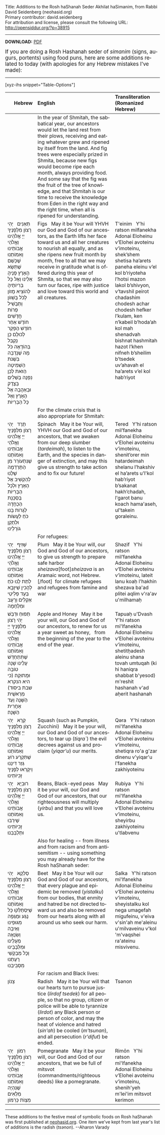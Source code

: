 <html>
<head></head>
<body>
Title: Additions to the Rosh haShanah Seder Akhilat haSimanim, from Rabbi David Seidenberg (neohasid.org)<br />
Primary contributor: david.seidenberg<br />
For attribution and license, please consult the following URL: <a href="http://opensiddur.org/?p=38915">http://opensiddur.org/?p=38915</a>
<p />
<hr />

<strong>DOWNLOAD:</strong> <a href="http://neohasid.org/pdf/RHseder.pdf">PDF</a>

<div class="english" lang="en" style="font-size: 1.2em;">
If you are doing a Rosh Hashanah seder of <em>simanim</em> (signs, augurs, portents) using food puns, here are some additions related to today (with apologies for any Hebrew mistakes I've made):
</div>

<hr />

[xyz-ihs snippet="Table-Options"]<table style="margin-left: auto; margin-right: auto;" class="draggable">
<thead><tr><th id="x" style="text-align: right;">Hebrew</th><th style="text-align: left;">English</th><th style="text-align: left;">Transliteration (Romanized Hebrew)</th></tr></thead>
<tbody>
<tr><td style="vertical-align:top;">
<div class="liturgy" lang="he">

</span></div></td>
 
<td style="vertical-align:top;">
<div class="english" lang="en">
<span class="instruction">In the year of Shmitah, the sabbatical year, our ancestors would let the land rest from their plows, receiving and eating whatever grew and ripened by itself from the land. And fig trees were especially prized in Shmita, because new figs would become ripe each month, always providing food. And some say that the fig was the fruit of the tree of knowledge, and that Shmitah is our time to receive the knowledge from Eden in the right way and the right time, when all is ripened for understanding.</span>
</div></td>
 
<td style="vertical-align:top;">
<div class="romanized-transliteration" lang="he">

</div></td></tr>


<tr><td style="vertical-align:top;">
<div class="liturgy" lang="he">
תְּאֵנִים
&nbsp;
יְהִי רָצוֹן מִלְפָנֶיךָ 
יְיָ אֱלֹהֵינוּ וְאֱלֹהֵי אֲבוֹתֵינוּ וְאִמוֹתֵנוּ
שֶׁכְּשֵׁם שֶׁתִּשָׂא הָאָרֶץ פָּנֶיהָ אֵלֵינוּ וְאֶל כָּל בְּרִיוֹתֶיהָ
לְהוֹצִיא מָזוֹן לָכֹּל בְּשִׁווֹן
וְתַּבְשִׁיל פֵרוֹת חֲדָשִׁים
חוֹדֶשׁ אַחַר חוֹדֶשׁ הֶפְקֵר לְכּוּלָם
כֵּן נְקַבֵּל בְּהוֹדָאָה כֹּל מָה שֶׁנָדְבָה 
בִּשְׁנת הַשְׁמִיטָה הַזֹאת
לְכֵן נִפְנֶה 
בְּשֵׁלִים בְּצֶדֶק וּבְאַהֲבָה 
אֶל הָאָרֶץ וְאֶל כָּל הַבְּרִיוֹת
</span></div></td>
 
<td style="vertical-align:top;">
<div class="english" lang="en">
Figs
&nbsp;
May it be Your will
YHVH our God and God of our ancestors,
as the Earth lifts her face toward us and all her creatures
to nourish all equally,
and as she ripens new fruit 
month by month, free to all
that we may receive in gratitude what is offered
during this year of Shmita,
so that we may also turn our faces,
ripe with justice and love
toward this world and all creatures.
</div></td>
 
<td style="vertical-align:top;">
<div class="romanized-transliteration" lang="he">
T'einim
&nbsp;
Y’hi ratson milfanekha 
Adonai Eloheinu v’Elohei avoteinu v’imoteinu, 
shek’shem shetisa ha’arets paneha eleinu v’el kol b’riyoteha 
l’hotsi mazon lakol b’shivyon, 
v’tavshil peirot chadashim 
chodesh achar chodesh hefker l’kulam, 
ken n’kabeil b’hoda’ah kol mah shenadvah 
bishnat hashmitah hazot 
l’khen nifneh 
b’sheilim b’tsedek uv’ahavah 
el ha’arets v’el kol hab’riyot
</div></td></tr>


<tr><td style="vertical-align:top;">
<div class="liturgy" lang="he">

</span></div></td>
 
<td style="vertical-align:top;">
<div class="english" lang="en">
<span class="instruction">For the climate crisis that is also appropriate for Shmitah:</span>
</div></td>
 
<td style="vertical-align:top;">
<div class="romanized-transliteration" lang="he">

</div></td></tr>


<tr><td style="vertical-align:top;">
<div class="liturgy" lang="he">
תֶּרֶד
&nbsp;
יְהִי רָצוֹן מִלְפָנֶיךָ 
יְיָ אֱלֹהֵינוּ וְאֱלֹהֵי אֲבוֹתֵינוּ וְאִמוֹתֵנוּ
שֶׁנִּתְעוֹרֵר מִן הַתָּרְדֵמָה שֶׁלָנוּ
לְהַקְשִׁיב אֶל הָאָרֶץ
וּלְכָל הַבְּרִיוֹת בְּסַכָּנָת הַכְחָדָה
לְגָרוֹת בָּנוּ כֹּחַ לַעֲשׂוֹת
וּלְתַקֵן גוֹרָלֵינוּ
</span></div></td>
 
<td style="vertical-align:top;">
<div class="english" lang="en">
Spinach
&nbsp;
May it be Your will, 
YHVH our God and God of our ancestors,
that we awaken from our deep slumber (<em>tardeimah</em>),
to listen to the Earth,
and the species in danger of extinction,
and may this give us strength to take action 
and to fix our future!
</div></td>
 
<td style="vertical-align:top;">
<div class="romanized-transliteration" lang="he">
Tered
&nbsp;
Y’hi ratson mil’fanekha 
Adonai Eloheinu v’Elohei avoteinu v’imoteinu, 
shenit’orer min hatardeimah shelanu 
l’hakshiv el ha’arets
u'l'kol hab’riyot b’sakanat hakh’chadah, 
l'garot banu koach hama'aseh, 
ul'takein goraleinu.
</div></td></tr>


<tr><td style="vertical-align:top;">
<div class="liturgy" lang="he">

</span></div></td>
 
<td style="vertical-align:top;">
<div class="english" lang="en">
<span class="instruction">For refugees:</span>
</div></td>
 
<td style="vertical-align:top;">
<div class="romanized-transliteration" lang="he">

</div></td></tr>


<tr><td style="vertical-align:top;">
<div class="liturgy" lang="he">
שְׁזִיף
&nbsp;
יְהִי רָצוֹן מִלְפָנֶיךָ 
יְיָ אֱלֹהֵינוּ וְאֱלֹהֵי אֲבוֹתֵינוּ וְאִמוֹתֵנוּ
לַתֵת לָנוּ כֹּחֵ לְהָכִין שֵׁיזָבָא בַּעָד פְּלִיטֵי אַקְלִים וְרָעָב וּמִלְחָמָה
</span></div></td>
 
<td style="vertical-align:top;">
<div class="english" lang="en">
Plum
&nbsp;
May it be Your will, 
our God and God of our ancestors,
to give us strength to prepare safe harbor <em>sheizava</em>[foot]<em>sheizava</em> is an Aramaic word, not Hebrew.[/foot]&nbsp; 
for climate refugees and refugees from famine and war
</div></td>
 
<td style="vertical-align:top;">
<div class="romanized-transliteration" lang="he">
Shəzif
&nbsp;
Y’hi ratson mil’fanekha 
Adonai Eloheinu v’Elohei avoteinu v’imoteinu, 
lateit lanu koaḥ l'hakhin shezava ba'ad plitei aqlim v'ra'av u'milhamaḥ
</div></td></tr>


<tr><td style="vertical-align:top;">
<div class="liturgy" lang="he">
תַּפּוּחַ וּדְבַשׁ
&nbsp;
יְהִי רָצוֹן מִלְפָנֶיךָ 
יְיָ אֱלֹהֵינוּ וְאֱלֹהֵי אֲבוֹתֵינוּ וְאִמוֹתֵנוּ
שֶׁתִּתְחַדֵּשׁ עָלֵינוּ שָׁנָה טוֹבָה וּמְתוּקָה׃
(כי היא הנקרא שבת ביסוד)
 מֵרֵאשֻׁית הַשָּׁנָה וְעַד אַחֲרִית הַשָּׁנָה׃
</span></div></td>
 
<td style="vertical-align:top;">
<div class="english" lang="en">
Apple and Honey
&nbsp;
May it be your will, 
our God and God of our ancestors,
to renew for us a year sweet as honey,
&nbsp;
from the beginning of the year to the end of the year.
</div></td>
 
<td style="vertical-align:top;">
<div class="romanized-transliteration" lang="he">
Tapuaḥ u'Dvash
&nbsp;
Y'hi ratson mi'lfanekha 
Adonai Eloheinu v’Elohei avoteinu v’imoteinu, 
shetitḥadesh aleinu shana tovah umtuqah
(ki hi haniqra shabbat b'yesod)
m'reshit hashanah v'ad aḥerit hashanah
</div></td></tr>


<tr><td style="vertical-align:top;">
<div class="liturgy" lang="he">
קְרָא
&nbsp;
יְהִי רָצוֹן מִלְפָנֶיךָ 
יְיָ אֱלֹהֵינוּ וְאֱלֹהֵי אֲבוֹתֵינוּ וְאִמוֹתֵנוּ
שֶׁתִּקְרַע רוֹעַ גְּזַר דִּינֵנוּ וְיִקָּרְאוּ לְפָנֶיךָ זָכִיּוֹתֵינוּ׃
</span></div></td>
 
<td style="vertical-align:top;">
<div class="english" lang="en">
Squash (such as Pumpkin, Zucchini)
&nbsp;
May it be your will, 
our God and God of our ancestors,
to tear up (<em>tiqra`</em>) the evil decrees against us and proclaim (<em>yiqar'u</em>) our merits.
</div></td>
 
<td style="vertical-align:top;">
<div class="romanized-transliteration" lang="he">
Qəra
&nbsp;
Y'hi ratson mi'lfanekha 
Adonai Eloheinu v’Elohei avoteinu v’imoteinu, 
shetiqra ro'a g'zar dinenu v'yiqar'u l'fanekha zakhiyoteinu
</div></td></tr>


<tr><td style="vertical-align:top;">
<div class="liturgy" lang="he">
רוּבִיָא
&nbsp;
יְהִי רָצוֹן מִלְפָנֶיךָ 
יְיָ אֱלֹהֵינוּ וְאֱלֹהֵי אֲבוֹתֵינוּ וְאִמוֹתֵנוּ
שֶׁיִרְבּוּ זָכִיּוֹתֵינוּ וּתְלַבְּבֵנוּ׃
</span></div></td>
 
<td style="vertical-align:top;">
<div class="english" lang="en">
Beans, Black-eyed peas
&nbsp;
May it be your will,
our God and God of our ancestors,
that our righteousness will multiply (<em>yirbu</em>) and that you will love us.
</div></td>
 
<td style="vertical-align:top;">
<div class="romanized-transliteration" lang="he">
Rubiya
&nbsp;
Y'hi ratson mi'lfanekha 
Adonai Eloheinu v’Elohei avoteinu v’imoteinu, 
sheyirbu zakhiyoteinu u'tlabvenu
</div></td></tr>


<tr><td style="vertical-align:top;">
<div class="liturgy" lang="he">

</span></div></td>
 
<td style="vertical-align:top;">
<div class="english" lang="en">
<span class="instruction">Also for healing -- from illness and from racism and from antisemitism -- using something you may already have for the Rosh haShanah seder:</span>
</div></td>
 
<td style="vertical-align:top;">
<div class="romanized-transliteration" lang="he">

</div></td></tr>


<tr><td style="vertical-align:top;">
<div class="liturgy" lang="he">
סַלְקָא
&nbsp;
יְהִי רָצוֹן מִלְפָנֶיךָ 
יְיָ אֱלֹהֵינוּ וְאֱלֹהֵי אֲבוֹתֵינוּ וְאִמוֹתֵנוּ
שֶׁיִּסְתַּלְּקוּ כָּל נֶגַע וּמַגֵּפָה מִגּוּפֵינוּ
וְאֵיבָה וְשִׂנְאָה מֵעָלֵינוּ 
וּמִלְּבָבֵינוּ
וְכָל מְבַקְשֵׁי רָעָתֵנוּ מִסְּבִיבֵנוּ
</span></div></td>
 
<td style="vertical-align:top;">
<div class="english" lang="en">
Beet
&nbsp;
May it be Your will 
our God and God of our ancestors,
that every plague and epidemic be removed (<em>yistalku</em>) from our bodies, 
that enmity and hatred be not directed toward us 
and also be removed from our hearts
along with all around us who seek our harm.
</div></td>
 
<td style="vertical-align:top;">
<div class="romanized-transliteration" lang="he">
Salka
&nbsp;
Y'hi ratson mi'lfanekha 
Adonai Eloheinu v’Elohei avoteinu v’imoteinu, 
sheyistalku kol nega umagefah migufeinu, 
v'eiva v'sin'ah me'aleinu 
u'milvaveinu
v'kol 'm'vaqshei ra'ateinu misvivenu.
</div></td></tr>


<tr><td style="vertical-align:top;">
<div class="liturgy" lang="he">

</span></div></td>
 
<td style="vertical-align:top;">
<div class="english" lang="en">
<span class="instruction">For racism and Black lives:</span>
</div></td>
 
<td style="vertical-align:top;">
<div class="romanized-transliteration" lang="he">

</div></td></tr>


<tr><td style="vertical-align:top;">
<div class="liturgy" lang="he">
צְנוֹן
</span></div></td>
 
<td style="vertical-align:top;">
<div class="english" lang="en">
Radish
&nbsp;
May it be Your will 
that our hearts turn to pursue justice (<em>lirdof tsedeḳ</em>) for all people, 
so that no group, citizen or police will be able to tyrannize (<em>lirdot</em>) any Black person or person of color, 
and may the heat of violence and hatred (<em>sin'ah</em>) be cooled (<em>m'tsunan</em>), 
and all persecution (<em>r'difut</em>) be ended.
</div></td>
 
<td style="vertical-align:top;">
<div class="romanized-transliteration" lang="he">
Tsənon
</div></td></tr>


<tr><td style="vertical-align:top;">
<div class="liturgy" lang="he">
רִמוֹן
&nbsp;
יְהִי רָצוֹן מִלְפָנֶיךָ 
יְיָ אֱלֹהֵינוּ וְאֱלֹהֵי אֲבוֹתֵינוּ וְאִמוֹתֵנוּ
שֶׁנִּהְיֶה מְלֵאִים מִצְוֺת כְּרִמּוֹן
</span></div></td>
 
<td style="vertical-align:top;">
<div class="english" lang="en">
Pomegranate 
&nbsp;
May it be your will,
our God and God of our ancestors,
that we be full of mitsvot (commandments/righteous deeds) like a pomegranate.
</div></td>
 
<td style="vertical-align:top;">
<div class="romanized-transliteration" lang="he">
Rimōn
&nbsp;
Y'hi ratson mi'lfanekha 
Adonai Eloheinu v’Elohei avoteinu v’imoteinu, 
shenih'yeh m'lei'im mitsvot kerimon
</div></td></tr>
</tbody></table>

<hr />

These additions to the festive meal of symbolic foods on Rosh haShanah was first published at <a href="http://neohasid.org/resources/RH-seder">neohasid.org</a>. One item we've kept from last year's list of additions is the radish (<em>tsənon</em>). --Aharon Varady

&nbsp;

</body>
</html>